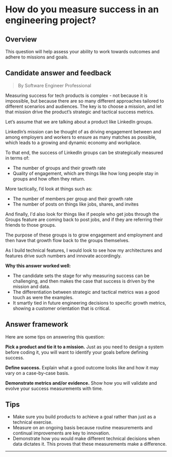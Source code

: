 # How do you measure success in an engineering project?

## Overview
This question will help assess your ability to work towards outcomes and adhere to missions and goals.

## Candidate answer and feedback
> By Software Engineer Professional

Measuring success for tech products is complex - not because it is impossible, but because there are so many different approaches tailored to different scenarios and audiences. The key is to choose a mission, and let that mission drive the product’s strategic and tactical success metrics.

Let’s assume that we are talking about a product like LinkedIn groups.

LinkedIn’s mission can be thought of as driving engagement between and among employers and workers to ensure as many matches as possible, which leads to a growing and dynamic economy and workplace.

To that end, the success of LinkedIn groups can be strategically measured in terms of:

* The number of groups and their growth rate
* Quality of engagement, which are things like how long people stay in groups and how often they return.

More tactically, I’d look at things such as:

* The number of members per group and their growth rate
* The number of posts on things like jobs, shares, and invites

And finally, I'd also look for things like if people who get jobs through the Groups feature are coming back to post jobs, and if they are referring their friends to those groups.

The purpose of these groups is to grow engagement and employment and then have that growth flow back to the groups themselves.

As I build technical features, I would look to see how my architectures and features drive such numbers and innovate accordingly.

**Why this answer worked well:**

* The candidate sets the stage for why measuring success can be challenging, and then makes the case that success is driven by the mission and data.
* The differentiation between strategic and tactical metrics was a good touch as were the examples.
* It smartly tied in future engineering decisions to specific growth metrics, showing a customer orientation that is critical.

## Answer framework
Here are some tips on answering this question:

**Pick a product and tie it to a mission.** Just as you need to design a system before coding it, you will want to identify your goals before defining success.

**Define success.** Explain what a good outcome looks like and how it may vary on a case-by-case basis.

**Demonstrate metrics and/or evidence.** Show how you will validate and evolve your success measurements with time.

## Tips

* Make sure you build products to achieve a goal rather than just as a technical exercise.
* Measure on an ongoing basis because routine measurements and continual improvements are key to innovation.
* Demonstrate how you would make different technical decisions when data dictates it. This proves that these measurements make a difference.

---
